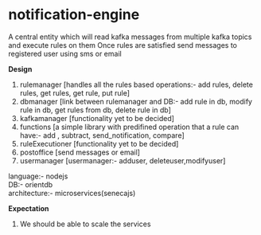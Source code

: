 # notification-engine

A central entity which will read kafka messages from multiple kafka topics and execute rules on them
Once rules are satisfied send messages to registered user using sms or email  

<b>Design</b>

1. rulemanager [handles all the rules based operations:- add rules, delete rules, get rules, get rule, put rule]
2. dbmanager [link between rulemanager and DB:- add rule in db, modify rule in db, get rules from db, delete rule in db]
3. kafkamanager [functionality yet to be decided]
4. functions [a simple library with predifined operation that a rule can have:- add , subtract, send_notification, compare]
5. ruleExecutioner [functionality yet to be decided]
6. postoffice [send messages or email]
7. usermanager [usermanager:- adduser, deleteuser,modifyuser]

language:- nodejs  
DB:- orientdb  
architecture:- microservices(senecajs)  

<b>Expectation</b> 

1. We should be able to scale the services
